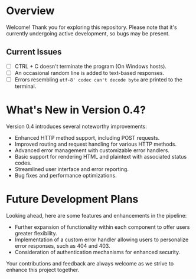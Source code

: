 # Overview

Welcome! Thank you for exploring this repository. Please note that it's currently undergoing active development, so bugs may be present.

## Current Issues

- [ ] CTRL + C doesn't terminate the program (On Windows hosts).
- [ ] An occasional random line is added to text-based responses.
- [ ] Errors resembling `utf-8' codec can't decode byte` are printed to the terminal.

# What's New in Version 0.4?

Version 0.4 introduces several noteworthy improvements:

- Enhanced HTTP method support, including POST requests.
- Improved routing and request handling for various HTTP methods.
- Advanced error management with customizable error handlers.
- Basic support for rendering HTML and plaintext with associated status codes.
- Streamlined user interface and error reporting.
- Bug fixes and performance optimizations.

# Future Development Plans

Looking ahead, here are some features and enhancements in the pipeline:

- Further expansion of functionality within each component to offer users greater flexibility.
- Implementation of a custom error handler allowing users to personalize error responses, such as 404 and 403.
- Consideration of authentication mechanisms for enhanced security.

Your contributions and feedback are always welcome as we strive to enhance this project together.
